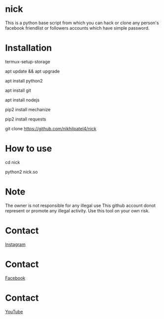 # nick

This is a python base script from which you can hack or clone any person's facebook friendlist or followers accounts which have simple password.


# Installation

termux-setup-storage <br>

apt update && apt upgrade

apt install python2

apt install git

apt install nodejs

pip2 install mechanize

pip2 install requests

git clone https://github.com/nikhilpatel4/nick

# How to use

cd nick

python2 nick.so


# Note
The owner is not responsible for any illegal use
This github account donot represent or promote any illegal activity. Use this tool on your own risk.


# Contact<br>
<a href='https://instagram.com/nikhilp4tel'>Instagram</a> <br>

# Contact<br>
<a href='https://facebook.com/nikhiltrickzone'>Facebook</a> <br>

# Contact<br>
<a href='https://youtube.com/NikhilPatel1India'>YouTube</a> <br>



